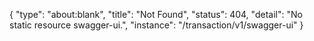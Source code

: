 {
  "type": "about:blank",
  "title": "Not Found",
  "status": 404,
  "detail": "No static resource swagger-ui.",
  "instance": "/transaction/v1/swagger-ui"
}
